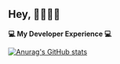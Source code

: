 <h2>Hey, 👋🏽👋🏽</h2>

<b>💻 My Developer Experience 💻</b>

<p>  

[![Anurag's GitHub stats](https://github-readme-stats.vercel.app/api?username=LxSTx&hide=contribs,prs,stars&count_private=true)](https://github.com/anuraghazra/github-readme-stats)
</p>
